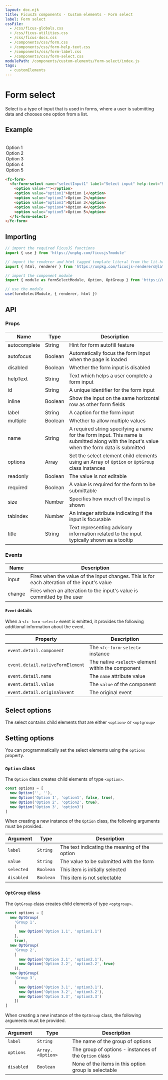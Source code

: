 ```yaml
---
layout: doc.njk
title: FicusJS components - Custom elements - Form select
label: Form select
cssFile:
  - /css/ficus-globals.css
  - /css/ficus-utilities.css
  - /css/ficus-docs.css
  - /components/css/form.css
  - /components/css/form-help-text.css
  - /components/css/form-label.css
  - /components/css/form-select.css
modulePath: /components/custom-elements/form-select/index.js
tags:
  - customElements
---
```

# Form select

Select is a type of input that is used in forms, where a user is submitting data and chooses one option from a list.

## Example

<div class="fd-component-container">
  <fc-form>
    <fc-form-select name="selectInput1" label="Select input" placeholder="Select an option" help-text="Select input help text">
      <option value=""></option>
      <option value="option1">Option 1</option>
      <option value="option2">Option 2</option>
      <option value="option3">Option 3</option>
      <option value="option4">Option 4</option>
      <option value="option5">Option 5</option>
    </fc-form-select>
  </fc-form>
</div>

```html
<fc-form>
  <fc-form-select name="selectInput1" label="Select input" help-text="Select input help text">
    <option value=""></option>
    <option value="option1">Option 1</option>
    <option value="option2">Option 2</option>
    <option value="option3">Option 3</option>
    <option value="option4">Option 4</option>
    <option value="option5">Option 5</option>
  </fc-form-select>
</fc-form>
```

## Importing

```js
// import the required FicusJS functions
import { use } from 'https://unpkg.com/ficusjs?module'

// import the renderer and html tagged template literal from the lit-html library
import { html, renderer } from 'https://unpkg.com/ficusjs-renderers@latest/dist/lit-html.js'

// import the component module
import { module as formSelectModule, Option, OptGroup } from 'https://unpkg.com/ficusjs-components@latest/components/custom-elements/form/index.js'

// use the module
use(formSelectModule, { renderer, html })
```

## API

### Props

| Name | Type | Description |
| --- | --- | --- |
| autocomplete | String | Hint for form autofill feature |
| autofocus | Boolean | Automatically focus the form input when the page is loaded |
| disabled | Boolean | Whether the form input is disabled |
| helpText | String | Text which helps a user complete a form input |
| id | String | A unique identifier for the form input |
| inline | Boolean | Show the input on the same horizontal row as other form fields |
| label | String | A caption for the form input |
| multiple | Boolean | Whether to allow multiple values |
| name | String | A required string specifying a name for the form input. This name is submitted along with the input's value when the form data is submitted |
| options | Array | Set the select element child elements using an Array of `Option` or `OptGroup` class instances |
| readonly | Boolean | The value is not editable |
| required | Boolean | A value is required for the form to be submittable |
| size | Number | Specifies how much of the input is shown |
| tabindex | Number | An integer attribute indicating if the input is focusable |
| title | String | Text representing advisory information related to the input typically shown as a tooltip |

### Events

| Name |Description |
| --- | --- |
| input | Fires when the value of the input changes. This is for each alteration of the input's value |
| change | Fires when an alteration to the input's value is committed by the user |

#### `Event` details

When a `<fc-form-select>` event is emitted, it provides the following additional information about the event.

| Property | Description |
| --- | --- |
| `event.detail.component` | The `<fc-form-select>` instance |
| `event.detail.nativeFormElement` | The native `<select>` element within the component |
| `event.detail.name` | The `name` attribute value |
| `event.detail.value` | The `value` of the component |
| `event.detail.originalEvent` | The original event |

## Select options

The select contains child elements that are either `<option>` or `<optgroup>`

## Setting options

You can programmatically set the select elements using the `options` property.

### `Option` class

The `Option` class creates child elements of type `<option>`.

```js
const options = [
  new Option('', ''),
  new Option('Option 1', 'option1', false, true),
  new Option('Option 2', 'option2', true),
  new Option('Option 3', 'option3')
]
```

When creating a new instance of the `Option` class, the following arguments must be provided.

| Argument | Type | Description |
| --- | --- | --- |
| `label` | `String` | The text indicating the meaning of the option |
| `value` | `String` | The value to be submitted with the form |
| `selected` | `Boolean` | This item is initially selected |
| `disabled` | `Boolean` | This item is not selectable |

### `OptGroup` class

The `OptGroup` class creates child elements of type `<optgroup>`.

```js
const options = [
  new OptGroup(
    'Group 1',
    [
      new Option('Option 1.1', 'option1.1')
    ],
    true),
  new OptGroup(
    'Group 2',
    [
      new Option('Option 2.1', 'option2.1'),
      new Option('Option 2.2', 'option2.2', true)
    ]),
  new OptGroup(
    'Group 3',
    [
      new Option('Option 3.1', 'option3.1'),
      new Option('Option 3.2', 'option3.2'),
      new Option('Option 3.3', 'option3.3')
    ])
]
```

When creating a new instance of the `OptGroup` class, the following arguments must be provided.

| Argument | Type | Description |
| --- | --- | --- |
| `label` | `String` | The name of the group of options |
| `options` | `Array.<Option>` | The group of options - instances of the `Option` class |
| `disabled` | `Boolean` | None of the items in this option group is selectable |
